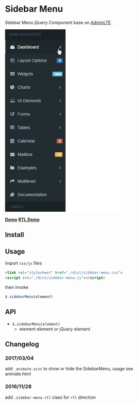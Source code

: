 # Sidebar Menu

Sidebar Menu jQuery Component base on [AdminLTE](https://github.com/almasaeed2010/AdminLTE)

<img src="screenshot.gif" width="384">

**[Demo](https://huang-x-h.github.io/sidebar-menu/)** **[RTL Demo](https://huang-x-h.github.io/sidebar-menu/index-rtl.html)**

## Install

## Usage

import `css/js` files

```html
<link rel="stylesheet" href="./dist/sidebar-menu.css">
<script src="./dist/sidebar-menu.js"></script>
```

then invoke

```js
$.sidebarMenu(element)
```

## API

- `$.sidebarMenu(element)`
  - element element or jQuery element

## Changelog

### 2017/03/04

add `_animate.scss` to show or hide the SidebarMenu, usage see animate.html

### 2016/11/28

add `.sidebar-menu-rtl` class for `rtl` direction

